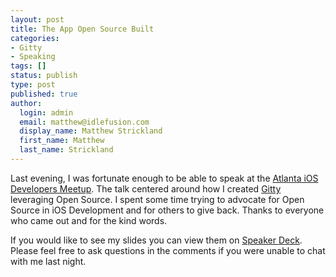 ```yaml
---
layout: post
title: The App Open Source Built
categories:
- Gitty
- Speaking
tags: []
status: publish
type: post
published: true
author:
  login: admin
  email: matthew@idlefusion.com
  display_name: Matthew Strickland
  first_name: Matthew
  last_name: Strickland
---
```

Last evening, I was fortunate enough to be able to speak at the [Atlanta iOS Developers Meetup](http://www.meetup.com/iosatlanta/events/104522872/). The talk centered around how I created [Gitty](http://gittyapp.com) leveraging Open Source. I spent some time trying to advocate for Open Source in iOS Development and for others to give back. Thanks to everyone who came out and for the kind words.

<!-- more -->

If you would like to see my slides you can view them on [Speaker Deck](https://speakerdeck.com/strickland/the-app-open-source-built). Please feel free to ask questions in the comments if you were unable to chat with me last night.
